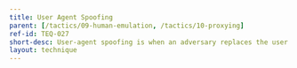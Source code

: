 ```yaml
---
title: User Agent Spoofing
parent: [/tactics/09-human-emulation, /tactics/10-proxying]
ref-id: TEQ-027
short-desc: User-agent spoofing is when an adversary replaces the user agent string that identifies the browser with another string. This disguises the adversary's browser and device, allowing them to impersonate other devices.
layout: technique
---
```

